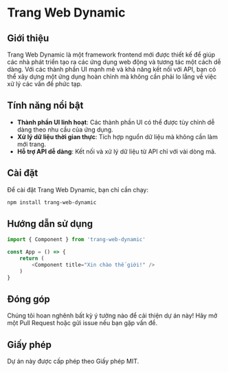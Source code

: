 # Trang Web Dynamic

## Giới thiệu

Trang Web Dynamic là một framework frontend mới được thiết kế để giúp các nhà phát triển tạo ra các ứng dụng web động và tương tác một cách dễ dàng. Với các thành phần UI mạnh mẽ và khả năng kết nối với API, bạn có thể xây dựng một ứng dụng hoàn chỉnh mà không cần phải lo lắng về việc xử lý các vấn đề phức tạp.

## Tính năng nổi bật
- **Thành phần UI linh hoạt**: Các thành phần UI có thể được tùy chỉnh dễ dàng theo nhu cầu của ứng dụng.
- **Xử lý dữ liệu thời gian thực**: Tích hợp nguổn dữ liệu mà không cần làm mới trang.
- **Hỗ trợ API dễ dàng**: Kết nối và xử lý dữ liệu từ API chỉ với vài dòng mã.

## Cài đặt
Để cài đặt Trang Web Dynamic, bạn chỉ cần chạy:
```bash
npm install trang-web-dynamic
```

## Hướng dẫn sử dụng
```javascript
import { Component } from 'trang-web-dynamic'

const App = () => {
    return (
        <Component title="Xin chào thế giới!" />
    )
}
```

## Đóng góp
Chúng tôi hoan nghênh bất kỳ ý tưởng nào để cải thiện dự án này! Hãy mở một Pull Request hoặc gửi issue nếu bạn gặp vấn đề.

## Giấy phép
Dự án này được cấp phép theo Giấy phép MIT.